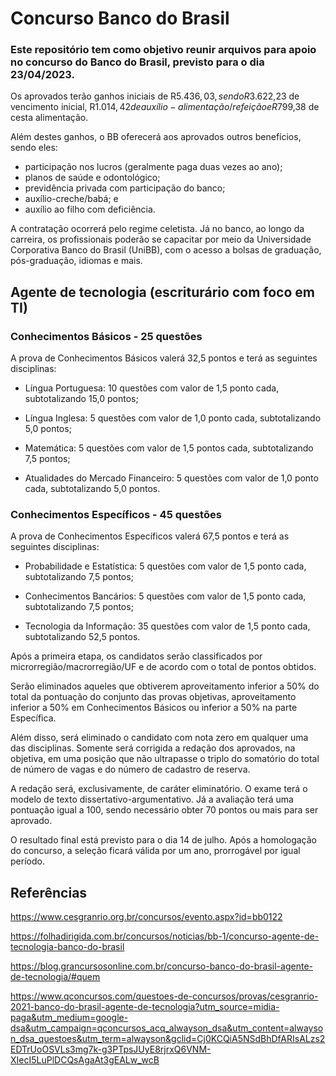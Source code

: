 # Concurso Banco do Brasil

### Este repositório tem como objetivo reunir arquivos para apoio no concurso do Banco do Brasil, previsto para o dia 23/04/2023.

Os aprovados terão ganhos iniciais de R$5.436,03, sendo R$3.622,23 de vencimento inicial, R$1.014,42 de auxílio-alimentação/refeição e R$799,38 de cesta alimentação.

Além destes ganhos, o BB oferecerá aos aprovados outros benefícios, sendo eles:

- participação nos lucros (geralmente paga duas vezes ao ano);
- planos de saúde e odontológico;
- previdência privada com participação do banco;
- auxílio-creche/babá; e
- auxílio ao filho com deficiência.

A contratação ocorrerá pelo regime celetista. Já no banco, ao longo da carreira, os profissionais poderão se capacitar por meio da Universidade Corporativa Banco do Brasil (UniBB), com o acesso a bolsas de graduação, pós-graduação, idiomas e mais.

## Agente de tecnologia (escriturário com foco em TI)

### Conhecimentos Básicos - 25 questões

A prova de Conhecimentos Básicos valerá 32,5 pontos e terá as seguintes disciplinas:

- Língua Portuguesa: 10 questões com valor de 1,5 ponto cada, subtotalizando 15,0 pontos;

- Língua Inglesa: 5 questões com valor de 1,0 ponto cada, subtotalizando 5,0 pontos;

- Matemática: 5 questões com valor de 1,5 pontos cada, subtotalizando 7,5 pontos;

- Atualidades do Mercado Financeiro: 5 questões com valor de 1,0 ponto cada, subtotalizando 5,0 pontos.

### Conhecimentos Específicos - 45 questões

A prova de Conhecimentos Específicos valerá 67,5 pontos e terá as seguintes disciplinas:

- Probabilidade e Estatística: 5 questões com valor de 1,5 ponto cada, subtotalizando 7,5 pontos;

- Conhecimentos Bancários: 5 questões com valor de 1,5 ponto cada, subtotalizando 7,5 pontos;

- Tecnologia da Informação: 35 questões com valor de 1,5 ponto cada, subtotalizando 52,5 pontos.

Após a primeira etapa, os candidatos serão classificados por microrregião/macrorregião/UF e de acordo com o total de pontos obtidos.

Serão eliminados aqueles que obtiverem aproveitamento inferior a 50% do total da pontuação do conjunto das provas objetivas, aproveitamento inferior a 50% em Conhecimentos Básicos ou inferior a 50% na parte Específica.

Além disso, será eliminado o candidato com nota zero em qualquer uma das disciplinas. Somente será corrigida a redação dos aprovados, na objetiva, em uma posição que não ultrapasse o triplo do somatório do total de número de vagas e do número de cadastro de reserva.

A redação será, exclusivamente, de caráter eliminatório. O exame terá o modelo de texto dissertativo-argumentativo. Já a avaliação terá uma pontuação igual a 100, sendo necessário obter 70 pontos ou mais para ser aprovado.

O resultado final está previsto para o dia 14 de julho. Após a homologação do concurso, a seleção ficará válida por um ano, prorrogável por igual período.

## Referências

https://www.cesgranrio.org.br/concursos/evento.aspx?id=bb0122

https://folhadirigida.com.br/concursos/noticias/bb-1/concurso-agente-de-tecnologia-banco-do-brasil

https://blog.grancursosonline.com.br/concurso-banco-do-brasil-agente-de-tecnologia/#quem

https://www.qconcursos.com/questoes-de-concursos/provas/cesgranrio-2021-banco-do-brasil-agente-de-tecnologia?utm_source=midia-paga&utm_medium=google-dsa&utm_campaign=qconcursos_acq_alwayson_dsa&utm_content=alwayson_dsa_questoes&utm_term=alwayson&gclid=Cj0KCQiA5NSdBhDfARIsALzs2EDTrUoOSVLs3mg7k-g3PTpsJUyE8rjrxQ6VNM-XIecI5LuPlDCQsAgaAt3gEALw_wcB











